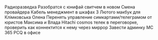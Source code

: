 Радиоразведка
Разобратся с юнифай свитчем в новом
Смена провайдера
Кабель менеджмент в шкафах
3 Лютого макбук для Клімковська Олена
Перенять управление симкартами/телеграмом от юристов Максима и Влада
Hitachi cosmos телек в переговорке, проверить как коннектится к нему через миррор
Завести админку МС 365
PCQ в офисе

